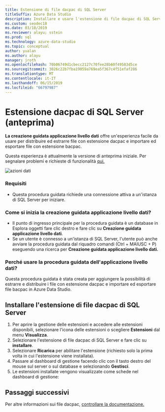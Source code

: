 ```yaml
---
title: Estensione di file dacpac di SQL Server
titleSuffix: Azure Data Studio
description: Installare e usare l'estensione di file dacpac di SQL Server (anteprima) per Azure Data Studio
ms.custom: seodec18
ms.date: 03/18/2019
ms.reviewer: alayu; sstein
ms.prod: sql
ms.technology: azure-data-studio
ms.topic: conceptual
author: yualan
ms.author: alayu
manager: jroth
ms.openlocfilehash: 70b06749d1cbecc2127c70fee28b60f49583d5ce
ms.sourcegitcommit: 3026c22b7fba19059a769ea5f367c4f51efaf286
ms.translationtype: MT
ms.contentlocale: it-IT
ms.lasthandoff: 06/15/2019
ms.locfileid: "66797987"
---
```

# <a name="sql-server-dacpac-extension-preview"></a>Estensione dacpac di SQL Server (anteprima)

**La creazione guidata applicazione livello dati** offre un'esperienza facile da usare per distribuire ed estrarre file con estensione dacpac e importare ed esportare file con estensione bacpac.

Questa esperienza è attualmente la versione di anteprima iniziale. Per segnalare problemi e richieste di funzionalità [qui.](https://github.com/microsoft/azuredatastudio/issues)

![azioni dati](media/sql-server-dacpac-extension/data-tier-application-actions.png)

 ### <a name="requirements"></a>Requisiti
 * Questa procedura guidata richiede una connessione attiva a un'istanza di SQL Server per iniziare.

 ### <a name="how-do-i-start-the-data-tier-application-wizard"></a>Come si inizia la creazione guidata applicazione livello dati?
 * Il punto di ingresso principale per la procedura guidata è un database in Esplora oggetti fare clic destro e fare clic su **Creazione guidata applicazione livello dati**.
 * Se un utente è connesso a un'istanza di SQL Server, l'utente può anche avviare la procedura guidata dal riquadro comandi (Ctrl + MAIUSC + P) eseguendo una ricerca per **Creazione guidata applicazione livello dati.**

 ### <a name="why-would-i-use-the-data-tier-application-wizard"></a>Perché usare la procedura guidata dell'applicazione livello dati?
 Questa procedura guidata è stata creata per aggiungere la possibilità di estrarre e distribuire i file con estensione dacpac e importare ed esportare file bacpac in Azure Data Studio.

## <a name="install-the-sql-server-dacpac-extension"></a>Installare l'estensione di file dacpac di SQL Server

1. Per aprire la gestione delle estensioni e accedere alle estensioni disponibili, selezionare l'icona delle estensioni o scegliere **Estensioni** dal menu **Visualizza**.
2. Selezionare l'estensione di file dacpac di SQL Server e fare clic su **installare**.
1. Selezionare **Ricarica** per abilitare l'estensione (richiesto solo la prima volta in cui l'estensione viene installata).
2. Passare al dashboard di gestione facendo clic con il tasto destro del mouse sul server o sul database e selezionando **Gestisci**.
3. Le estensioni installate vengono visualizzate come schede nel dashboard di gestione:

## <a name="next-steps"></a>Passaggi successivi

Per altre informazioni sui file dacpac, [controllare la documentazione.](https://docs.microsoft.com/sql/relational-databases/data-tier-applications/data-tier-applications?view=sql-server-2017)